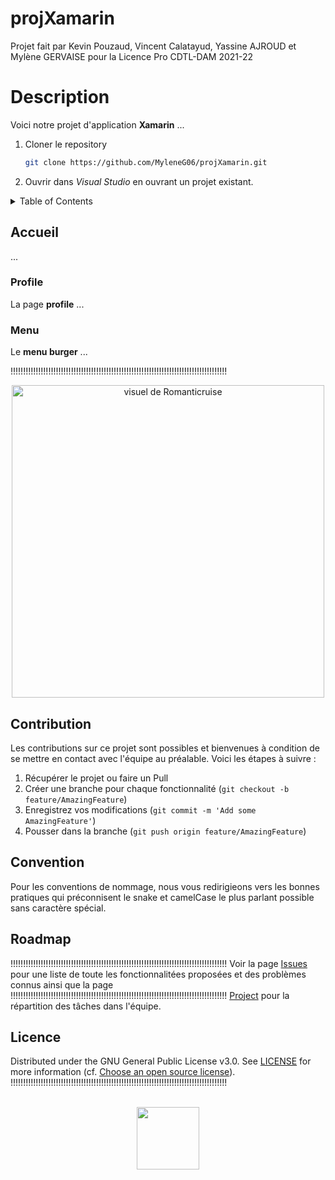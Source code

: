 # projXamarin


Projet fait par Kevin Pouzaud, Vincent Calatayud, Yassine AJROUD et Mylène GERVAISE pour la Licence Pro CDTL-DAM 2021-22

# Description

Voici notre projet d'application **Xamarin** ...

1. Cloner le repository 
   ```sh
   git clone https://github.com/MyleneG06/projXamarin.git
   ```
2. Ouvrir dans _Visual Studio_ en ouvrant un projet existant. 



<details close>
  <summary>Table of Contents</summary>
  <ul>
    <li><a href="#accueil">Page d'accueil</a></li>
    <li><a href="#profile">Profile</a></li>
    <li><a href="#menu">Menu</a></li>   
    <li><a href="#contribution">Contribution</a></li>
    <li><a href="#convention">Convention de nommage</a></li>
    <li><a href="#roadmap">RoadMap</a></li>
    <li><a href="#licence">Licence</a></li>
  </ul>
</details>



## Accueil
...

### Profile 
La page **profile** ...

### Menu
Le **menu burger** ...

!!!!!!!!!!!!!!!!!!!!!!!!!!!!!!!!!!!!!!!!!!!!!!!!!!!!!!!!!!!!!!!!!!!!!!!!!!!!!!!!!!!!!!
<p align="center">
  <img src="https://user-images.githubusercontent.com/86916604/141783424-6f293a76-d23d-49d9-a491-35ad270c9c91.png" alt="visuel de Romanticruise" width="500" height="auto"/>
</p>

## Contribution
Les contributions sur ce projet sont possibles et bienvenues à condition de se mettre en contact avec l'équipe au préalable. Voici les étapes à suivre :

1. Récupérer le projet ou faire un Pull
2. Créer une branche pour chaque fonctionnalité (`git checkout -b feature/AmazingFeature`)
3. Enregistrez vos modifications (`git commit -m 'Add some AmazingFeature'`)
4. Pousser dans la branche (`git push origin feature/AmazingFeature`)

## Convention
Pour les conventions de nommage, nous vous redirigieons vers les bonnes pratiques qui préconnisent le snake et camelCase le plus parlant possible sans caractère spécial.


## Roadmap
!!!!!!!!!!!!!!!!!!!!!!!!!!!!!!!!!!!!!!!!!!!!!!!!!!!!!!!!!!!!!!!!!!!!!!!!!!!!!!!!!!!!!!
Voir la page [Issues](https://github.com/Alexti2d/DRAM-education/issues) pour une liste de toute les fonctionnalitées proposées et des problèmes connus ainsi que la page 
!!!!!!!!!!!!!!!!!!!!!!!!!!!!!!!!!!!!!!!!!!!!!!!!!!!!!!!!!!!!!!!!!!!!!!!!!!!!!!!!!!!!!!
[Project](https://github.com/Alexti2d/DRAM-education/projects/1) pour la répartition des tâches dans l'équipe.


## Licence
Distributed under the GNU General Public License v3.0. See [LICENSE]() for more information (cf. [Choose an open source license](https://choosealicense.com/)).
!!!!!!!!!!!!!!!!!!!!!!!!!!!!!!!!!!!!!!!!!!!!!!!!!!!!!!!!!!!!!!!!!!!!!!!!!!!!!!!!!!!!!!
<p align="center">
  <br/>
   <img width="100" src="https://user-images.githubusercontent.com/45000671/144996949-7d483f26-55ea-47b0-b175-3d97dc0dd51d.png">
  <br/>
</p>

